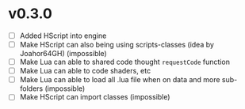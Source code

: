 # v0.3.0
* [ ] Added HScript into engine
* [ ] Make HScript can also being using scripts-classes (idea by Joahor64GH) (impossible)
* [ ] Make Lua can able to shared code thought `requestCode` function
* [ ] Make Lua can able to code shaders, etc
* [ ] Make Lua can able to load all .lua file when on data and more sub-folders (impossible)
* [ ] Make HScript can import classes (impossible)